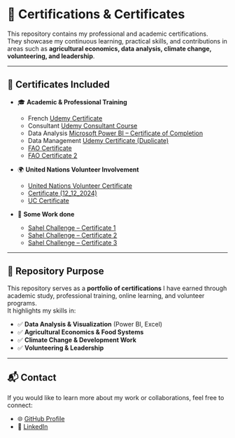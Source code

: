 # 📜 Certifications & Certificates

This repository contains my professional and academic certifications.  
They showcase my continuous learning, practical skills, and contributions in areas such as **agricultural economics, data analysis, climate change, volunteering, and leadership**.

---

## 📂 Certificates Included

- 🎓 **Academic & Professional Training**
  - French [Udemy Certificate](./Certificate%20Udemy.pdf)  
  - Consultant [Udemy Consultant Course](./UDEMY%20CONSULTANT%20COURSE%20UC-e3c87534-65f0-4509-91f9-a5638b8c8471.pdf)  
  - Data Analysis [Microsoft Power BI – Certificate of Completion](./onome%20akhidenor-Data%20Analytics%20-%20Microsoft%20Power%20BI%20Certified%20Certificate%20of%20Completion.pdf)  
  - Data Management [Udemy Certificate (Duplicate)](./udemy%20certificate.pdf)
  - [FAO Certificate](./FAO%20CERTIFICATE.pdf)  
  - [FAO Certificate 2](./FAO%20CERTIFCATE%202%208685956242LA.pdf)  

- 🌍 **United Nations Volunteer Involvement**
  - [United Nations Volunteer Certificate](./UNV%20CERTIFICATE.pdf)
  - [Certificate (12_12_2024)](./12_12_2024%2013_35_38.pdf)  
  - [UC Certificate](./UC-e3c87534-65f0-4509-91f9-a5638b8c8471.pdf)  

- 🚀 **Some Work done**
  - [Sahel Challenge – Certificate 1](./SAHEL%20CHALLENGE%20IAMSAHELCHALLENGE.png)  
  - [Sahel Challenge – Certificate 2](./SAHEL%20CHALLENGE%20IAMSAHELCHALLENGE%20(1).png)  
  - [Sahel Challenge – Certificate 3](./SAHEL%20CHALLENGE%20IAMSAHELCHALLENGE%20(2).png)  
 

---

## 🔗 Repository Purpose

This repository serves as a **portfolio of certifications** I have earned through academic study, professional training, online learning, and volunteer programs.  
It highlights my skills in:  
- ✅ **Data Analysis & Visualization** (Power BI, Excel)  
- ✅ **Agricultural Economics & Food Systems**  
- ✅ **Climate Change & Development Work**  
- ✅ **Volunteering & Leadership**  

---

## 📬 Contact

If you would like to learn more about my work or collaborations, feel free to connect:  

- 🌐 [GitHub Profile](https://github.com/Lauren-Akhidenor)  
- 💼 [LinkedIn](https://www.linkedin.com/in/lauren-akhidenor)  
